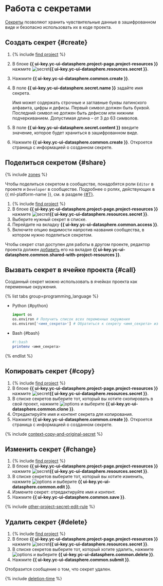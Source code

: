 # Работа с секретами

[Секреты](../../concepts/secrets.md) позволяют хранить чувствительные данные в зашифрованном виде и безопасно использовать их в коде проекта.

## Создать секрет {#create}

1. {% include [find project](../../../_includes/datasphere/ui-find-project.md) %}
1. В блоке **{{ ui-key.yc-ui-datasphere.project-page.project-resources }}** нажмите ![secret](../../../_assets/console-icons/shield-check.svg)**{{ ui-key.yc-ui-datasphere.resources.secret }}**.
1. Нажмите **{{ ui-key.yc-ui-datasphere.common.create }}**.
1. В поле **{{ ui-key.yc-ui-datasphere.secret.name }}** задайте имя секрета.

   Имя может содержать строчные и заглавные буквы латинского алфавита, цифры и дефисы. Первый символ должен быть буквой. Последний символ не должен быть дефисом или нижним подчеркиванием. Допустимая длина – от 3 до 63 символов.

1. В поле **{{ ui-key.yc-ui-datasphere.secret.content }}** введите значение, которое будет храниться в зашифрованном виде.
1. Нажмите **{{ ui-key.yc-ui-datasphere.common.create }}**. Откроется страница с информацией о созданном секрете.

## Поделиться секретом {#share}

{% include [zones](../../../_includes/datasphere/zones.md) %}

Чтобы поделиться секретом в сообществе, понадобятся роли `Editor` в проекте и `Developer` в сообществе. Подробнее о ролях, действующих в {{ ml-platform-name }}, см. в разделе [{#T}](../../security/index.md).

1. {% include [find project](../../../_includes/datasphere/ui-find-project.md) %}
1. В блоке **{{ ui-key.yc-ui-datasphere.project-page.project-resources }}** нажмите ![secret](../../../_assets/console-icons/shield-check.svg)**{{ ui-key.yc-ui-datasphere.resources.secret }}**.
1. Выберите нужный секрет в списке.
1. Перейдите на вкладку **{{ ui-key.yc-ui-datasphere.common.access }}**.
1. Включите опцию видимости напротив названия сообщества, в котором нужно поделиться секретом.

Чтобы секрет стал доступен для работы в другом проекте, редактор проекта должен [добавить](../projects/use-shared-resource.md) его на вкладке **{{ ui-key.yc-ui-datasphere.common.shared-with-project-resources }}**.

## Вызвать секрет в ячейке проекта {#call}

Созданный секрет можно использовать в ячейках проекта как переменные окружения.

{% list tabs group=programming_language %}

- Python {#python}

   ```python
   import os
   os.environ # Получить список всех переменных окружения
   os.environ['<имя_секрета>'] # Обратиться к секрету <имя_секрета> из переменных окружения
   ```

- Bash {#bash}

   ```bash
   #!:bash
   printenv <имя_секрета>
   ```

{% endlist %}

## Копировать секрет {#copy}

1. {% include [find project](../../../_includes/datasphere/ui-find-project.md) %}
1. В блоке **{{ ui-key.yc-ui-datasphere.project-page.project-resources }}** нажмите ![secret](../../../_assets/console-icons/shield-check.svg)**{{ ui-key.yc-ui-datasphere.resources.secret }}**.
1. В списке секретов выберите тот, который вы хотите скопировать в свой проект, нажмите ![options](../../../_assets/console-icons/ellipsis.svg) и выберите **{{ ui-key.yc-ui-datasphere.common.clone }}**.
1. Отредактируйте имя и контент секрета для копирования.
1. Нажмите **{{ ui-key.yc-ui-datasphere.common.create }}**. Откроется страница с информацией о созданном секрете.

{% include [context-copy-and-original-secret](../../../_includes/datasphere/context-copy-and-original-secret.md) %}

## Изменить секрет {#change}

1. {% include [find project](../../../_includes/datasphere/ui-find-project.md) %}
1. В блоке **{{ ui-key.yc-ui-datasphere.project-page.project-resources }}** нажмите ![secret](../../../_assets/console-icons/shield-check.svg)**{{ ui-key.yc-ui-datasphere.resources.secret }}**.
1. В списке секретов выберите тот, который вы хотите изменить, нажмите ![options](../../../_assets/console-icons/ellipsis.svg) и выберите **{{ ui-key.yc-ui-datasphere.common.edit }}**.
1. Измените секрет: отредактируйте имя и контент.
1. Нажмите **{{ ui-key.yc-ui-datasphere.common.save }}**.

{% include [other-project-secret-edit-rule](../../../_includes/datasphere/other-project-secret-edit-rule.md) %}

## Удалить секрет {#delete}

1. {% include [find project](../../../_includes/datasphere/ui-find-project.md) %}
1. В блоке **{{ ui-key.yc-ui-datasphere.project-page.project-resources }}** нажмите ![secret](../../../_assets/console-icons/shield-check.svg)**{{ ui-key.yc-ui-datasphere.resources.secret }}**.
1. В списке секретов выберите тот, который хотите удалить, нажмите ![options](../../../_assets/console-icons/ellipsis.svg) и выберите **{{ ui-key.yc-ui-datasphere.common.delete }}**.
1. Нажмите **{{ ui-key.yc-ui-datasphere.common.submit }}**.

Отобразится сообщение о том, что секрет удален.

{% include [deletion-time](../../../_includes/datasphere/deletion-time.md) %}
